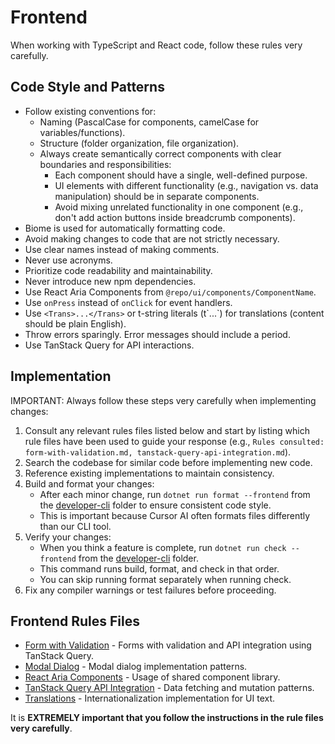 # Frontend

When working with TypeScript and React code, follow these rules very carefully.

## Code Style and Patterns

- Follow existing conventions for:
  - Naming (PascalCase for components, camelCase for variables/functions).
  - Structure (folder organization, file organization).
  - Always create semantically correct components with clear boundaries and responsibilities:
    - Each component should have a single, well-defined purpose.
    - UI elements with different functionality (e.g., navigation vs. data manipulation) should be in separate components.
    - Avoid mixing unrelated functionality in one component (e.g., don't add action buttons inside breadcrumb components).
- Biome is used for automatically formatting code.
- Avoid making changes to code that are not strictly necessary.
- Use clear names instead of making comments.
- Never use acronyms.
- Prioritize code readability and maintainability.
- Never introduce new npm dependencies.
- Use React Aria Components from `@repo/ui/components/ComponentName`.
- Use `onPress` instead of `onClick` for event handlers.
- Use `<Trans>...</Trans>` or t-string literals (t\`...\`) for translations (content should be plain English).
- Throw errors sparingly. Error messages should include a period.
- Use TanStack Query for API interactions.

## Implementation

IMPORTANT: Always follow these steps very carefully when implementing changes:

1. Consult any relevant rules files listed below and start by listing which rule files have been used to guide your response (e.g., `Rules consulted: form-with-validation.md, tanstack-query-api-integration.md`).
2. Search the codebase for similar code before implementing new code.
3. Reference existing implementations to maintain consistency.
4. Build and format your changes:
   - After each minor change, run `dotnet run format --frontend` from the [developer-cli](developer-cli) folder to ensure consistent code style.
   - This is important because Cursor AI often formats files differently than our CLI tool.
5. Verify your changes:
   - When you think a feature is complete, run `dotnet run check --frontend` from the [developer-cli](developer-cli) folder.
   - This command runs build, format, and check in that order.
   - You can skip running format separately when running check.
6. Fix any compiler warnings or test failures before proceeding.

## Frontend Rules Files

- [Form with Validation](./form-with-validation.md) - Forms with validation and API integration using TanStack Query.
- [Modal Dialog](./modal-dialog.md) - Modal dialog implementation patterns.
- [React Aria Components](./react-aria-components.md) - Usage of shared component library.
- [TanStack Query API Integration](./tanstack-query-api-integration.md) - Data fetching and mutation patterns.
- [Translations](./translations.md) - Internationalization implementation for UI text.

It is **EXTREMELY important that you follow the instructions in the rule files very carefully**.